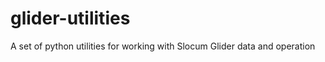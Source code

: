glider-utilities
================

A set of python utilities for working with Slocum Glider data and operation
